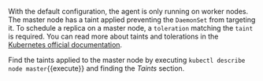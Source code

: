 With the default configuration, the agent is only running on worker nodes. The master node has a taint applied preventing the `DaemonSet` from targeting it. To schedule a replica on a master node, a `toleration` matching the `taint` is required. You can read more about taints and tolerations in the [Kubernetes official documentation](https://kubernetes.io/docs/concepts/scheduling-eviction/taint-and-toleration/).

Find the taints applied to the master node by executing `kubectl describe node master`{{execute}} and finding the *Taints* section.